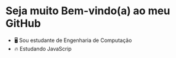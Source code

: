 # Seja muito Bem-vindo(a) ao meu GitHub 
- 🖥️ Sou estudante de Engenharia de Computação
- 🔥 Estudando JavaScrip 

